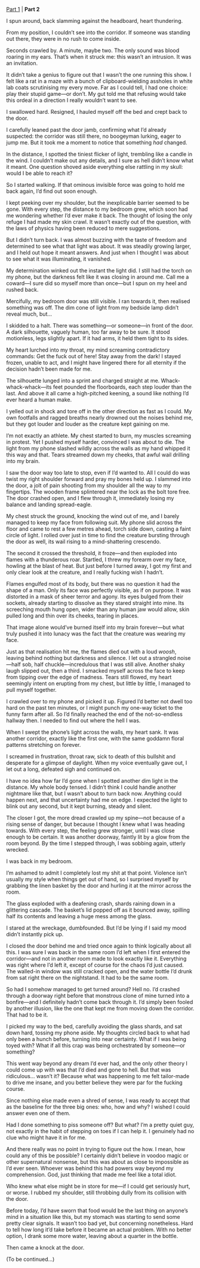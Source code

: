 [Part 1](https://www.reddit.com/r/nosleep/comments/1m69ubb) | **Part 2**

I spun around, back slamming against the headboard, heart thundering.

From my position, I couldn’t see into the corridor. If someone was standing out there, they were in no rush to come inside.

Seconds crawled by. A minute, maybe two. The only sound was blood roaring in my ears. That’s when it struck me: this wasn’t an intrusion. It was an invitation.

It didn’t take a genius to figure out that I wasn’t the one running this show. I felt like a rat in a maze with a bunch of clipboard-wielding assholes in white lab coats scrutinising my every move. Far as I could tell, I had one choice: play their stupid game—or don’t. My gut told me that refusing would take this ordeal in a direction I really wouldn’t want to see.

I swallowed hard. Resigned, I hauled myself off the bed and crept back to the door.

I carefully leaned past the door jamb, confirming what I’d already suspected: the corridor was still there, no boogeyman lurking, eager to jump me. But it took me a moment to notice that something *had* changed.

In the distance, I spotted the tiniest flicker of light, trembling like a candle in the wind. I couldn’t make out any details, and I sure as hell didn’t know what it meant. One question shoved aside everything else rattling in my skull: would I be able to reach it?

So I started walking. If that ominous invisible force was going to hold me back again, I’d find out soon enough.

I kept peeking over my shoulder, but the inexplicable barrier seemed to be gone. With every step, the distance to my bedroom grew, which soon had me wondering whether I’d ever make it back. The thought of losing the only refuge I had made my skin crawl. It wasn’t exactly out of the question, with the laws of physics having been reduced to mere suggestions.

But I didn’t turn back. I was almost buzzing with the taste of freedom and determined to see what that light was about. It was steadily growing larger, and I held out hope it meant answers. And just when I thought I was about to see what it was illuminating, it vanished.

My determination winked out the instant the light did. I still had the torch on my phone, but the darkness felt like it was closing in around me. Call me a coward—I sure did so myself more than once—but I spun on my heel and rushed back.

Mercifully, my bedroom door was still visible. I ran towards it, then realised something was off. The dim cone of light from my bedside lamp didn’t reveal much, but…

I skidded to a halt. There was something—or someone—in front of the door. A dark silhouette, vaguely human, too far away to be sure. It stood motionless, legs slightly apart. If it had arms, it held them tight to its sides.

My heart lurched into my throat, my mind screaming contradictory commands: Get the fuck out of here! Stay away from the dark! I stayed frozen, unable to act, and I might have lingered there for all eternity if the decision hadn’t been made for me.

The silhouette lunged into a sprint and charged straight at me. Whack-whack-whack—its feet pounded the floorboards, each step louder than the last. And above it all came a high-pitched keening, a sound like nothing I’d ever heard a human make.

I yelled out in shock and tore off in the other direction as fast as I could. My own footfalls and ragged breaths nearly drowned out the noises behind me, but they got louder and louder as the creature kept gaining on me.

I’m not exactly an athlete. My chest started to burn, my muscles screaming in protest. Yet I pushed myself harder, convinced I was about to die. The light from my phone slashed wildly across the walls as my hand whipped it this way and that. Tears streamed down my cheeks, that awful wail drilling into my brain.

I saw the door way too late to stop, even if I’d wanted to. All I could do was twist my right shoulder forward and pray my bones held up. I slammed into the door, a jolt of pain shooting from my shoulder all the way to my fingertips. The wooden frame splintered near the lock as the bolt tore free. The door crashed open, and I flew through it, immediately losing my balance and landing spread-eagle.

My chest struck the ground, knocking the wind out of me, and I barely managed to keep my face from following suit. My phone slid across the floor and came to rest a few metres ahead, torch side down, casting a faint circle of light. I rolled over just in time to find the creature bursting through the door as well, its wail rising to a mind-shattering crescendo.

The second it crossed the threshold, it froze—and then exploded into flames with a thunderous roar. Startled, I threw my forearm over my face, howling at the blast of heat. But just before I turned away, I got my first and only clear look at the creature, and I really fucking wish I hadn’t.

Flames engulfed most of its body, but there was no question it had the shape of a man. Only its face was perfectly visible, as if on purpose. It was distorted in a mask of sheer terror and agony. Its eyes bulged from their sockets, already starting to dissolve as they stared straight into mine. Its screeching mouth hung open, wider than any human jaw would allow, skin pulled long and thin over its cheeks, tearing in places.

That image alone would’ve burned itself into my brain forever—but what truly pushed it into lunacy was the fact that the creature was wearing my face.

Just as that realisation hit me, the flames died out with a loud *woosh*, leaving behind nothing but darkness and silence. I let out a strangled noise—half sob, half chuckle—incredulous that I was still alive. Another shaky laugh slipped out, then a third. I smacked myself across the face to keep from tipping over the edge of madness. Tears still flowed, my heart seemingly intent on erupting from my chest, but little by little, I managed to pull myself together.

I crawled over to my phone and picked it up. Figured I’d better not dwell too hard on the past ten minutes, or I might punch my one-way ticket to the funny farm after all. So I’d finally reached the end of the not-so-endless hallway then. I needed to find out where the hell I was.

When I swept the phone’s light across the walls, my heart sank. It was another corridor, exactly like the first one, with the same goddamn floral patterns stretching on forever.

I screamed in frustration, throat raw, sick to death of this bullshit and desperate for a glimpse of daylight. When my voice eventually gave out, I let out a long, defeated sigh and continued on.

I have no idea how far I’d gone when I spotted another dim light in the distance. My whole body tensed. I didn’t think I could handle another nightmare like that, but I wasn’t about to turn back now. Anything could happen next, and that uncertainty had me on edge. I expected the light to blink out any second, but it kept burning, steady and silent.

The closer I got, the more dread crawled up my spine—not because of a rising sense of danger, but because I thought I knew what I was heading towards. With every step, the feeling grew stronger, until I was close enough to be certain. It was another doorway, faintly lit by a glow from the room beyond. By the time I stepped through, I was sobbing again, utterly wrecked.

I was back in my bedroom.

I’m ashamed to admit I completely lost my shit at that point. Violence isn’t usually my style when things get out of hand, so I surprised myself by grabbing the linen basket by the door and hurling it at the mirror across the room.

The glass exploded with a deafening crash, shards raining down in a glittering cascade. The basket’s lid popped off as it bounced away, spilling half its contents and leaving a huge mess among the glass.

I stared at the wreckage, dumbfounded. But I’d be lying if I said my mood didn’t instantly pick up.

I closed the door behind me and tried once again to think logically about all this. I was sure I was back in the same room I’d left when I first entered the corridor—and not in another room made to look exactly like it. Everything was right where I’d left it, except of course for the chaos I’d just caused. The walled-in window was still cracked open, and the water bottle I’d drunk from sat right there on the nightstand. It had to be the same room.

So had I somehow managed to get turned around? Hell no. I’d crashed through a doorway right before that monstrous clone of mine turned into a bonfire—and I definitely hadn’t come back through it. I’d simply been fooled by another illusion, like the one that kept me from moving down the corridor. That had to be it.

I picked my way to the bed, carefully avoiding the glass shards, and sat down hard, tossing my phone aside. My thoughts circled back to what had only been a hunch before, turning into near certainty. What if I was being toyed with? What if all this crap was being orchestrated by someone—or something?

This went way beyond any dream I’d ever had, and the only other theory I could come up with was that I’d died and gone to hell. But that was ridiculous… wasn’t it? Because what was happening to me felt tailor-made to drive me insane, and you better believe they were par for the fucking course.

Since nothing else made even a shred of sense, I was ready to accept that as the baseline for the three big ones: who, how and why? I wished I could answer even one of them.

Had I done something to piss someone off? But what? I’m a pretty quiet guy, not exactly in the habit of stepping on toes if I can help it. I genuinely had no clue who might have it in for me.

And there really was no point in trying to figure out the how. I mean, how could any of this be possible? I certainly didn’t believe in voodoo magic or other supernatural nonsense, but this was about as close to impossible as I’d ever seen. Whoever was behind this had powers way beyond my comprehension. God, just thinking that made me feel like a total idiot.

Who knew what else might be in store for me—if I could get seriously hurt, or worse. I rubbed my shoulder, still throbbing dully from its collision with the door.

Before today, I’d have sworn that food would be the last thing on anyone’s mind in a situation like this, but my stomach was starting to send some pretty clear signals. It wasn’t too bad yet, but concerning nonetheless. Hard to tell how long it’d take before it became an actual problem. With no better option, I drank some more water, leaving about a quarter in the bottle.

Then came a knock at the door.

(To be continued...)